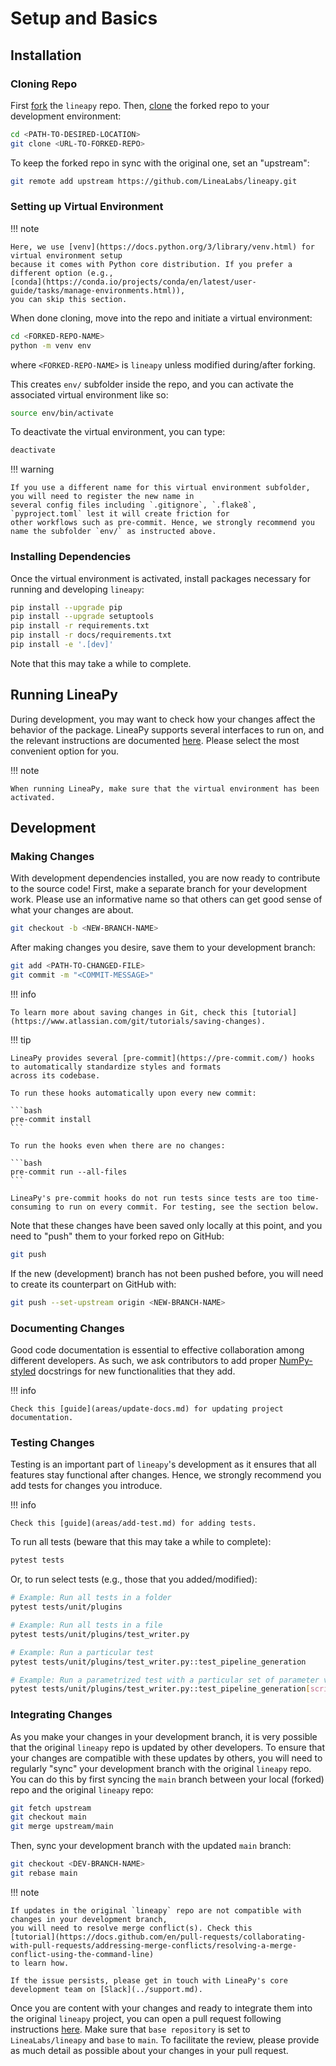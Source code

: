 # Setup and Basics

## Installation

### Cloning Repo

First [fork](https://docs.github.com/en/get-started/quickstart/fork-a-repo) the `lineapy` repo.
Then, [clone](https://docs.github.com/en/repositories/creating-and-managing-repositories/cloning-a-repository)
the forked repo to your development environment:

```bash
cd <PATH-TO-DESIRED-LOCATION>
git clone <URL-TO-FORKED-REPO>
```

To keep the forked repo in sync with the original one, set an "upstream":

```bash
git remote add upstream https://github.com/LineaLabs/lineapy.git
```

### Setting up Virtual Environment

!!! note

    Here, we use [venv](https://docs.python.org/3/library/venv.html) for virtual environment setup
    because it comes with Python core distribution. If you prefer a different option (e.g.,
    [conda](https://conda.io/projects/conda/en/latest/user-guide/tasks/manage-environments.html)),
    you can skip this section.

When done cloning, move into the repo and initiate a virtual environment:

```bash
cd <FORKED-REPO-NAME>
python -m venv env
```

where `<FORKED-REPO-NAME>` is `lineapy` unless modified during/after forking.

This creates `env/` subfolder inside the repo, and you can activate the associated virtual environment like so:

```bash
source env/bin/activate
```

To deactivate the virtual environment, you can type:

```bash
deactivate
```

!!! warning

    If you use a different name for this virtual environment subfolder, you will need to register the new name in
    several config files including `.gitignore`, `.flake8`, `pyproject.toml` lest it will create friction for
    other workflows such as pre-commit. Hence, we strongly recommend you name the subfolder `env/` as instructed above.

### Installing Dependencies

Once the virtual environment is activated, install packages necessary for running and developing `lineapy`:

```bash
pip install --upgrade pip
pip install --upgrade setuptools
pip install -r requirements.txt
pip install -r docs/requirements.txt
pip install -e '.[dev]'
```

Note that this may take a while to complete.

## Running LineaPy

During development, you may want to check how your changes affect the behavior of the package.
LineaPy supports several interfaces to run on, and the relevant instructions are documented [here](../setup.md#running-lineapy).
Please select the most convenient option for you.

!!! note

    When running LineaPy, make sure that the virtual environment has been activated.

## Development

### Making Changes

With development dependencies installed, you are now ready to contribute to the source code!
First, make a separate branch for your development work. Please use an informative name so that
others can get good sense of what your changes are about.

```bash
git checkout -b <NEW-BRANCH-NAME>
```

After making changes you desire, save them to your development branch:

```bash
git add <PATH-TO-CHANGED-FILE>
git commit -m "<COMMIT-MESSAGE>"
```

!!! info

    To learn more about saving changes in Git, check this [tutorial](https://www.atlassian.com/git/tutorials/saving-changes).

!!! tip

    LineaPy provides several [pre-commit](https://pre-commit.com/) hooks to automatically standardize styles and formats
    across its codebase.

    To run these hooks automatically upon every new commit:

    ```bash
    pre-commit install
    ```

    To run the hooks even when there are no changes:

    ```bash
    pre-commit run --all-files
    ```

    LineaPy's pre-commit hooks do not run tests since tests are too time-consuming to run on every commit. For testing, see the section below.

Note that these changes have been saved only locally at this point, and you need to "push" them to your forked repo on GitHub:

```bash
git push
```

If the new (development) branch has not been pushed before, you will need to create its counterpart on GitHub with:

```bash
git push --set-upstream origin <NEW-BRANCH-NAME>
```

### Documenting Changes

Good code documentation is essential to effective collaboration among different developers. As such,
we ask contributors to add proper [NumPy-styled](https://numpydoc.readthedocs.io/en/latest/format.html)
docstrings for new functionalities that they add.

!!! info

    Check this [guide](areas/update-docs.md) for updating project documentation.

### Testing Changes

Testing is an important part of `lineapy`'s development as it ensures that all features stay functional after changes.
Hence, we strongly recommend you add tests for changes you introduce.

!!! info

    Check this [guide](areas/add-test.md) for adding tests.

To run all tests (beware that this may take a while to complete):

```bash
pytest tests
```

Or, to run select tests (e.g., those that you added/modified):

```bash
# Example: Run all tests in a folder
pytest tests/unit/plugins

# Example: Run all tests in a file
pytest tests/unit/plugins/test_writer.py

# Example: Run a particular test
pytest tests/unit/plugins/test_writer.py::test_pipeline_generation

# Example: Run a parametrized test with a particular set of parameter values
pytest tests/unit/plugins/test_writer.py::test_pipeline_generation[script_pipeline_a0_b0]
```

### Integrating Changes

As you make your changes in your development branch, it is very possible that the original `lineapy` repo is updated by other developers.
To ensure that your changes are compatible with these updates by others, you will need to regularly "sync" your development branch with the original
`lineapy` repo. You can do this by first syncing the `main` branch between your local (forked) repo and the original `lineapy` repo:

```bash
git fetch upstream
git checkout main
git merge upstream/main
```

Then, sync your development branch with the updated `main` branch:

```bash
git checkout <DEV-BRANCH-NAME>
git rebase main
```

!!! note

    If updates in the original `lineapy` repo are not compatible with changes in your development branch,
    you will need to resolve merge conflict(s). Check this
    [tutorial](https://docs.github.com/en/pull-requests/collaborating-with-pull-requests/addressing-merge-conflicts/resolving-a-merge-conflict-using-the-command-line)
    to learn how.

    If the issue persists, please get in touch with LineaPy's core development team on [Slack](../support.md).

Once you are content with your changes and ready to integrate them into the original `lineapy` project,
you can open a pull request following instructions [here](https://docs.github.com/en/pull-requests/collaborating-with-pull-requests/proposing-changes-to-your-work-with-pull-requests/creating-a-pull-request-from-a-fork).
Make sure that `base repository` is set to `LineaLabs/lineapy` and `base` to `main`. To facilitate the review,
please provide as much detail as possible about your changes in your pull request.
